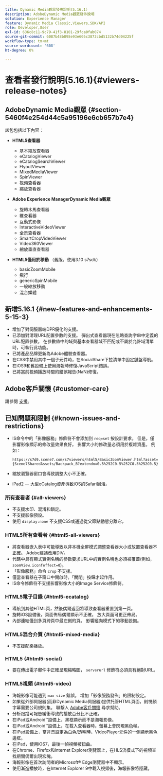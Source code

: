 ```yaml
---
title: Dynamic Media觀眾發佈說明(5.16.1)
description: AdobeDynamic Media觀眾發佈說明
solution: Experience Manager
feature: Dynamic Media Classic,Viewers,SDK/API
role: Developer,User
exl-id: 636c8c11-9c79-41f3-8101-29fca0fab074
source-git-commit: 6087b48b898e93e605c3873cbd5132b74d04225f
workflow-type: tm+mt
source-wordcount: '608'
ht-degree: 0%

---
```


# 查看者發行說明(5.16.1){#viewers-release-notes}

<!-- Updated April 06, 2021 for the 5.16.1 release-->

<!-- hide: yes
hidefromtoc: yes-->

<!-- robots: noindex
googlebot: noindex -->

## AdobeDynamic Media觀眾 {#section-5460f4e254d44c5a95196e6cb657b7e4}

該包包括以下內容：

* **HTML5查看器**

   * 基本縮放查看器
   * eCatalogViewer
   * eCatalogSearchViewer
   * FlyoutViewer
   * MixedMediaViewer
   * SpinViewer
   * 視頻查看器
   * 縮放查看器

* **Adobe Experience ManagerDynamic Media觀眾**

   * 旋轉木馬查看器
   * 維查看器
   * 互動式影像
   * InteractiveVideoViewer
   * 全景查看器
   * SmartCropVideoViewer
   * Video360Viewer
   * 縮放垂直查看器

* **HTML5僅用於移動** （舊版，使用3.10 s7sdk）

   * basicZoomMobile
   * 飛行
   * genericSpinMobile
   * 一般縮放移動
   * 混合媒體

## 新增5.16.1 {#new-features-and-enhancements-5-15-3}

* 增加了對伺服器端DPR優化的支援。
* 已添加對清理URL配置參數的支援。 彈出式查看器現在忽略查詢字串中定義的URL配置參數。 在參數值中的域與基本查看器域不匹配或不屬於允許域清單時，可執行此功能。
* 已將產品品牌更新為Adobe體驗查看器。
* 在CSS中禁用其中一個子元件時，在SocialShare下拉清單中固定鍵盤導航。
* 在iOS9和舊設備上使用海報時修復JavaScript錯誤。
* 已將當前視頻播放時間的錯誤報告(NaN)修復。<!--  (CQ-4310148) -->

## Adobe客戶關懷 {#customer-care}

請參閱 [支援](https://experienceleague.adobe.com/docs/dynamic-media-classic/using/intro/support.html#intro)。

## 已知問題和限制 {#known-issues-and-restrictions}

* IS命令中的「影像服務」修飾符不會添加到 `req=set` 按設計要求。 但是，僅影響影像顯示的修改量效果良好。 影響大小的修改量必須用於複雜資產。 例如：

   `https://s7d9.scene7.com/s7viewers/html5/BasicZoomViewer.html?asset= {Scene7SharedAssets/Backpack_B?extendn=0.5%252C0.5%252C0.5%252C0.5}`

* 縮放瀏覽器窗口會導致調整大小不正確。
* iPad2 — 大型eCatalog資產導致iOS的Safari崩潰。

### 所有查看者 {#all-viewers}

* 不支援水印、混淆和鎖定。
* 不支援影像預設。
* 使用 `display:none` 不支援CSS或通過從父節點動態分離它。

### HTML5所有查看者 {#html5-all-viewers}

* 將查看器嵌入表中可能導致以非本機全屏模式調整查看器大小或放置查看器不正確。 Adobe建議改用DIV。
* 代碼中具有顯式實例名稱的參數要求URL中的實例名稱也必須被覆蓋(例如， `zoomView.iconfeffect=0`)。
* 「影像服務」命令 `crop` 不支援。
* 僅當查看器在子窗口中開啟時，「關閉」按鈕才起作用。
* IS命令修飾符不支援影響影像大小的Image Service修飾符。

### HTML5電子目錄 {#html5-ecatalog}

* 導航到其他HTML頁，然後偶爾返回將導致查看器重置到第一頁。
* 旋轉iOS設備後，頁面佈局偶爾顯示不正確。 放大頁面可更正佈局。
* 內部連結僅到多頁跨頁中最左側的頁。 影響縱向模式下的移動設備。

### HTML5混合介質 {#html5-mixed-media}

* 不支援配樂播放。

### HTML5 {#html5-social}

* 要在傳出電子郵件中正確呈現縮略圖， `serverurl` 修飾符必須具有絕對URL。

### HTML5視頻 {#html5-video}

* 海報影像可能遇到 `max size` 錯誤。 增加「影像服務發佈」的限制設定。
* 如果從外部伺服器(而非Dynamic Media伺服器)提供托管HTML頁面，則視頻字幕需要公司規則集。 聯繫人 [Adobe客戶關懷](https://experienceleague.adobe.com/docs/dynamic-media-classic/using/intro/support.html#intro) 尋求幫助。
* 分析跟蹤可報告緩衝導致的播放百分比不正確。
* 在iPad或Android™設備上，黑框顯示而不是海報影像。
* 在iPad或Android™設備上，在載入查看器時，螢幕上會閃現黑色幀。
* 在iPad設備上，當背景設定為白色/透明時，VideoPlayer元件的一側顯示黑色邊框。
* 在iPad，使用iOS7，最後一幀視頻被扭曲。
* 在Chrome、Firefox和Internet Explorer瀏覽器上，在HLS流模式下的視頻查找期間偶爾出現宏塊。
* 海報影像在首次訪問者的Microsoft® Edge瀏覽器中不顯示。
* 使用漸進播放時，在Internet Explorer 9中載入視頻後，海報影像將隱藏。

